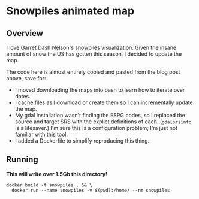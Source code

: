 # Snowpiles animated map

## Overview

I love Garret Dash Nelson's [snowpiles](http://viewshed.matinic.us/2018/01/13/1139/) visualization. Given the insane amount of snow the US has gotten this season, I decided to update the map.

The code here is almost entirely copied and pasted from the blog post above, save for:
- I moved downloading the maps into bash to learn how to iterate over dates.
- I cache files as I download or create them so I can incrementally update the map.
- My gdal installation wasn't finding the ESPG codes, so I replaced the source and target SRS with the explict definitions of each. (`gdalsrsinfo` is a lifesaver.) I'm sure this is a configuration problem; I'm just not familiar with this tool.
- I added a Dockerfile to simplify reproducing this thing.


## Running

**This will write over 1.5Gb this directory!**

```
docker build -t snowpiles . && \
  docker run --name snowpiles -v $(pwd):/home/ --rm snowpiles
```
